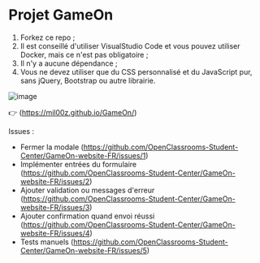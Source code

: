 # Projet GameOn
1. Forkez ce repo ;
2. Il est conseillé d'utiliser VisualStudio Code et vous pouvez utiliser Docker, mais ce n'est pas obligatoire ;
3. Il n'y a aucune dépendance ;
4. Vous ne devez utiliser que du CSS personnalisé et du JavaScript pur, sans jQuery, Bootstrap ou autre librairie.

![image](https://github.com/Mil00Z/GameOn/assets/26485097/618e92e6-5e04-48a5-82c0-d5a7784ec37e)

👉 (https://mil00z.github.io/GameOn/)




 Issues : 
 - Fermer la modale (https://github.com/OpenClassrooms-Student-Center/GameOn-website-FR/issues/1)
 - Implémenter entrées du formulaire (https://github.com/OpenClassrooms-Student-Center/GameOn-website-FR/issues/2)
 - Ajouter validation ou messages d'erreur (https://github.com/OpenClassrooms-Student-Center/GameOn-website-FR/issues/3)
 - Ajouter confirmation quand envoi réussi (https://github.com/OpenClassrooms-Student-Center/GameOn-website-FR/issues/4)
 - Tests manuels (https://github.com/OpenClassrooms-Student-Center/GameOn-website-FR/issues/5)


